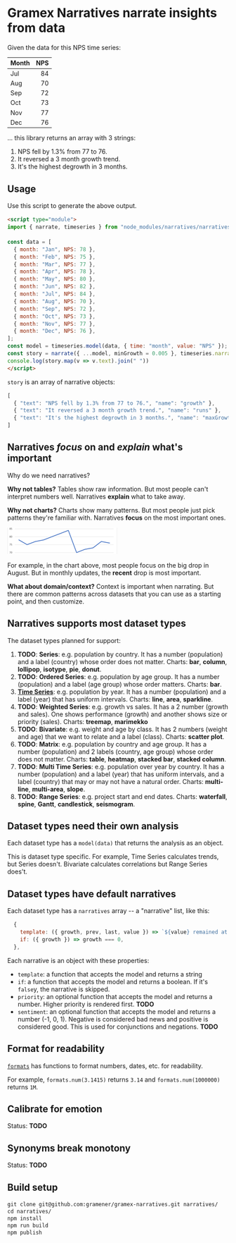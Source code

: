 # Gramex Narratives narrate insights from data

Given the data for this NPS time series:

| Month | NPS |
|-------|----:|
| Jul   |  84 |
| Aug   |  70 |
| Sep   |  72 |
| Oct   |  73 |
| Nov   |  77 |
| Dec   |  76 |

... this library returns an array with 3 strings:

1. NPS fell by 1.3% from 77 to 76.
2. It reversed a 3 month growth trend.
3. It's the highest degrowth in 3 months.

## Usage

Use this script to generate the above output.

```html
<script type="module">
import { narrate, timeseries } from "node_modules/narratives/narratives.mjs";

const data = [
  { month: "Jan", NPS: 78 },
  { month: "Feb", NPS: 75 },
  { month: "Mar", NPS: 77 },
  { month: "Apr", NPS: 78 },
  { month: "May", NPS: 80 },
  { month: "Jun", NPS: 82 },
  { month: "Jul", NPS: 84 },
  { month: "Aug", NPS: 70 },
  { month: "Sep", NPS: 72 },
  { month: "Oct", NPS: 73 },
  { month: "Nov", NPS: 77 },
  { month: "Dec", NPS: 76 },
];
const model = timeseries.model(data, { time: "month", value: "NPS" });
const story = narrate({ ...model, minGrowth = 0.005 }, timeseries.narratives)
console.log(story.map(v => v.text).join(" "))
</script>
```

`story` is an array of narrative objects:

```js
[
  { "text": "NPS fell by 1.3% from 77 to 76.", "name": "growth" },
  { "text": "It reversed a 3 month growth trend.", "name": "runs" },
  { "text": "It's the highest degrowth in 3 months.", "name": "maxGrowth" },
]
```

## Narratives _focus_ on and _explain_ what's important

Why do we need narratives?

**Why not tables?** Tables show raw information. But most people can't interpret numbers well. Narratives **explain** what to take away.

**Why not charts?** Charts show many patterns. But most people just pick patterns they're familiar with. Narratives **focus** on the most important ones.

![Line chart of NPS](docs/img/linechart-nps-small.png)

For example, in the chart above, most people focus on the big drop in August. But in monthly updates, the **recent** drop is most important.

**What about domain/context?** Context is important when narrating. But there are common patterns across datasets that you can use as a starting point, and then customize.

## Narratives supports most dataset types

The dataset types planned for support:

1. **TODO**: **Series**: e.g. population by country. It has a number (population) and a label (country) whose order does not matter. Charts: **bar**, **column**, **lollipop**, **isotype**, **pie**, **donut**.
2. **TODO**: **Ordered Series**: e.g. population by age group. It has a number (population) and a label (age group) whose order matters. Charts: **bar**.
3. [**Time Series**](docs/timeseries.md): e.g. population by year. It has a number (population) and a label (year) that has uniform intervals. Charts: **line**, **area**, **sparkline**.
4. **TODO**: **Weighted Series**: e.g. growth vs sales. It has a 2 number (growth and sales). One shows performance (growth) and another shows size or priority (sales). Charts: **treemap**, **marimekko**
5. **TODO**: **Bivariate**: e.g. weight and age by class. It has 2 numbers (weight and age)  that we want to relate and a label (class). Charts: **scatter plot**.
6. **TODO**: **Matrix**: e.g. population by country and age group. It has a number (population) and 2 labels (country, age group) whose order does not matter. Charts: **table**, **heatmap**, **stacked bar**, **stacked column**.
7. **TODO**: **Multi Time Series**: e.g. population over year by country. It has a number (population) and a label (year) that has uniform intervals, and a label (country) that may or may not have a natural order. Charts: **multi-line**, **multi-area**, **slope**.
8. **TODO**: **Range Series**: e.g. project start and end dates. Charts: **waterfall**, **spine**, **Gantt**, **candlestick**, **seismogram**.

## Dataset types need their own analysis

Each dataset type has a `model(data)` that returns the analysis as an object.

This is dataset type specific.
For example, Time Series calculates trends, but Series doesn't.
Bivariate calculates correlations but Range Series does't.

## Dataset types have default narratives

Each dataset type has a `narratives` array -- a "narrative" list, like this:

```js
  {
    template: ({ growth, prev, last, value }) => `${value} remained at ${num(last)}.`,
    if: ({ growth }) => growth === 0,
  },
```

Each narrative is an object with these properties:

- `template`: a function that accepts the model and returns a string
- `if`: a function that accepts the model and returns a boolean. If it's `false`y, the narrative is skipped.
- `priority`: an optional function that accepts the model and returns a number. Higher priority is rendered first. **TODO**
- `sentiment`: an optional function that accepts the model and returns a number (-1, 0, 1). Negative is considered bad news and positive is considered good. This is used for conjunctions and negations. **TODO**


## Format for readability

[`formats`](docs/formats.md) has functions to format numbers, dates, etc. for readability.

For example, `formats.num(3.1415)` returns `3.14` and `formats.num(1000000)` returns `1M`.

## Calibrate for emotion

Status: **TODO**

## Synonyms break monotony

Status: **TODO**


## Build setup

```shell
git clone git@github.com:gramener/gramex-narratives.git narratives/
cd narratives/
npm install
npm run build
npm publish
```
